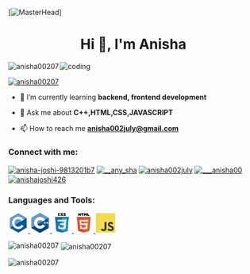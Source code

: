 [![MasterHead](https://www.digitaland.tv/wp-content/uploads/2016/03/banner_developer-.jpg)]
<h1 align="center">Hi 👋, I'm Anisha</h1>

<img align ="right" alt="coding" width="400" src="https://cdn.dribbble.com/users/1894420/screenshots/14032021/programming_01.gif">

<p align="left"> <img src="https://komarev.com/ghpvc/?username=anisha00207&label=Profile%20views&color=0e75b6&style=flat" alt="anisha00207" /> </p>

<p align="left"> <a href="https://github.com/ryo-ma/github-profile-trophy"><img src="https://github-profile-trophy.vercel.app/?username=anisha00207" alt="anisha00207" /></a> </p>



- 🌱 I’m currently learning **backend, frontend development**

- 💬 Ask me about **C++,HTML,CSS,JAVASCRIPT**

- 📫 How to reach me **anisha002july@gmail.com**



<h3 align="left">Connect with me:</h3>
<p align="left">
<a href="https://linkedin.com/in/anisha-joshi-9813201b7" target="blank"><img align="center" src="https://raw.githubusercontent.com/rahuldkjain/github-profile-readme-generator/master/src/images/icons/Social/linked-in-alt.svg" alt="anisha-joshi-9813201b7" height="30" width="40" /></a>
<a href="https://instagram.com/__any_sha" target="blank"><img align="center" src="https://raw.githubusercontent.com/rahuldkjain/github-profile-readme-generator/master/src/images/icons/Social/instagram.svg" alt="__any_sha" height="30" width="40" /></a>
<a href="https://www.hackerrank.com/anisha002july" target="blank"><img align="center" src="https://raw.githubusercontent.com/rahuldkjain/github-profile-readme-generator/master/src/images/icons/Social/hackerrank.svg" alt="anisha002july" height="30" width="40" /></a>
<a href="https://www.leetcode.com/___anisha00" target="blank"><img align="center" src="https://raw.githubusercontent.com/rahuldkjain/github-profile-readme-generator/master/src/images/icons/Social/leet-code.svg" alt="___anisha00" height="30" width="40" /></a>
<a href="https://auth.geeksforgeeks.org/user/anishajoshi426" target="blank"><img align="center" src="https://raw.githubusercontent.com/rahuldkjain/github-profile-readme-generator/master/src/images/icons/Social/geeks-for-geeks.svg" alt="anishajoshi426" height="30" width="40" /></a>
</p>

<h3 align="left">Languages and Tools:</h3>
<p align="left"> <a href="https://www.cprogramming.com/" target="_blank" rel="noreferrer"> <img src="https://raw.githubusercontent.com/devicons/devicon/master/icons/c/c-original.svg" alt="c" width="40" height="40"/> </a> <a href="https://www.w3schools.com/cpp/" target="_blank" rel="noreferrer"> <img src="https://raw.githubusercontent.com/devicons/devicon/master/icons/cplusplus/cplusplus-original.svg" alt="cplusplus" width="40" height="40"/> </a> <a href="https://www.w3schools.com/css/" target="_blank" rel="noreferrer"> <img src="https://raw.githubusercontent.com/devicons/devicon/master/icons/css3/css3-original-wordmark.svg" alt="css3" width="40" height="40"/> </a> <a href="https://www.w3.org/html/" target="_blank" rel="noreferrer"> <img src="https://raw.githubusercontent.com/devicons/devicon/master/icons/html5/html5-original-wordmark.svg" alt="html5" width="40" height="40"/> </a> <a href="https://developer.mozilla.org/en-US/docs/Web/JavaScript" target="_blank" rel="noreferrer"> <img src="https://raw.githubusercontent.com/devicons/devicon/master/icons/javascript/javascript-original.svg" alt="javascript" width="40" height="40"/> </a> </p>

<p><img align="left" src="https://github-readme-stats.vercel.app/api/top-langs?username=anisha00207&show_icons=true&locale=en&layout=compact" alt="anisha00207" /></p>

<p>&nbsp;<img align="center" src="https://github-readme-stats.vercel.app/api?username=anisha00207&show_icons=true&locale=en" alt="anisha00207" /></p>

<p><img align="center" src="https://github-readme-streak-stats.herokuapp.com/?user=anisha00207&" alt="anisha00207" /></p>

